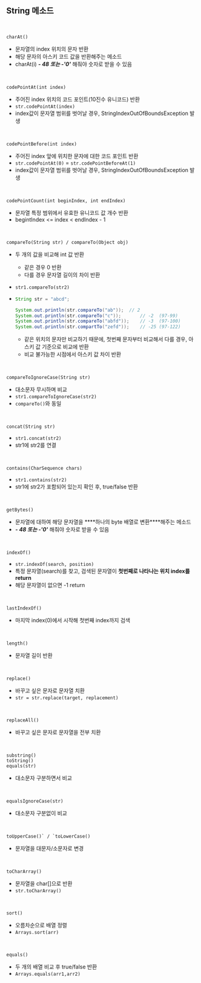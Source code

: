 ## String 메소드

​          

```
charAt()
```

- 문자열의 index 위치의 문자 반환
- 해당 문자의 아스키 코드 값을 반환해주는 메소드
- charAt(i) ***- 48 또는 -'0'*** 해줘야 숫자로 받을 수 있음 

​            

```
codePointAt(int index)
```

- 주어진 index 위치의 코드 포인트(10진수 유니코드) 반환
- `str.codePointAt(index)`
- index값이 문자열 범위를 벗어날 경우, StringIndexOutOfBoundsException 발생

​             

```
codePointBefore(int index)
```

- 주어진 index 앞에 위치한 문자에 대한 코드 포인트 반환
- `str.codePointAt(0)` = `str.codePointBeforeAt(1)` 
- index값이 문자열 범위를 벗어날 경우, StringIndexOutOfBoundsException 발생

​               

```
codePointCount(int beginIndex, int endIndex)
```

- 문자열 특정 범위에서 유효한 유니코드 값 개수 반환
- begintIndex <= index < endIndex - 1

​             

```
compareTo(String str) / compareTo(Object obj)
```

- 두 개의 값을 비교해 int 값 반환

  - 같은 경우 0 반환
  - 다를 경우 문자열 길이의 차이 반환

- `str1.compareTo(str2)`

- ```java
  String str = "abcd";
  
  System.out.println(str.compareTo("ab"));	// 2
  System.out.println(str.compareTo("c"));		// -2  (97-99)
  System.out.println(str.compareTo("abfd"));	// -3  (97-100)
  System.out.println(str.compartTo("zefd"));	// -25 (97-122)
  ```

  - 같은 위치의 문자만 비교하기 때문에, 첫번째 문자부터 비교해서 다를 경우, 아스키 값 기준으로 비교에 반환
  - 비교 불가능한 시점에서 아스키 값 차이 반환

​              

```
compareToIgnoreCase(String str)
```

- 대소문자 무시하며 비교
- `str1.compareToIgnoreCase(str2)`
- `compareTo()`와 동일

​           

```
concat(String str)
```

- `str1.concat(str2)`
- str1에 str2를 연결

​           

```
contains(CharSequence chars)
```

- `str1.contains(str2)`
- str1에 str2가 포함되어 있는지 확인 후, true/false 반환

​           

```
getBytes()
```

- 문자열에 대하여 해당 문자열을 ***\*하나의 byte 배열로 변환\****해주는 메소드
- ***\- 48 또는 -'0'*** 해줘야 숫자로 받을 수 있음 

​             

```
indexOf()
```

- `str.indexOf(search, position)`
- 특정 문자열(search)를 찾고, 검색된 문자열이 **첫번째로 나타나는 위치 index를 return**
- 해당 문자열이 없으면 -1 return

​           

```
lastIndexOf()
```

- 마지막 index(0)에서 시작해 첫번째 index까지 검색

​          

```
length()
```

- 문자열 길이 반환

​           

```
replace()
```

- 바꾸고 싶은 문자로 문자열 치환
- `str = str.replace(target, replacement)`

​         

```
replaceAll()
```

- 바꾸고 싶은 문자로 문자열을 전부 치환

​             

```
substring()
toString()
equals(str)
```

- 대소문자 구분하면서 비교

​             

```
equalsIgnoreCase(str)
```

- 대소문자 구분없이 비교

​                

```
toUpperCase()` / `toLowerCase()
```

- 문자열을 대문자/소문자로 변경

​             

```
toCharArray()
```

- 문자열을 char[]으로 반환
- `str.toCharArray()`

​             

```
sort()
```

- 오름차순으로 배열 정렬
- `Arrays.sort(arr)`

​            

``` 
equals()
```

- 두 개의 배열 비교 후 true/false 반환
- `Arrays.equals(arr1,arr2)`

​               
